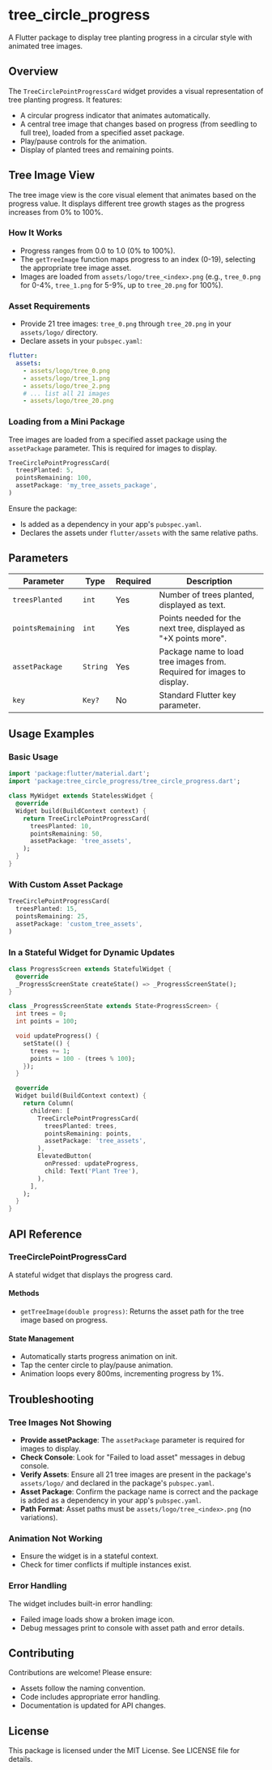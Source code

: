 # tree_circle_progress

A Flutter package to display tree planting progress in a circular style with animated tree images.

## Overview

The `TreeCirclePointProgressCard` widget provides a visual representation of tree planting progress. It features:
- A circular progress indicator that animates automatically.
- A central tree image that changes based on progress (from seedling to full tree), loaded from a specified asset package.
- Play/pause controls for the animation.
- Display of planted trees and remaining points.

## Tree Image View

The tree image view is the core visual element that animates based on the progress value. It displays different tree growth stages as the progress increases from 0% to 100%.

### How It Works
- Progress ranges from 0.0 to 1.0 (0% to 100%).
- The `getTreeImage` function maps progress to an index (0-19), selecting the appropriate tree image asset.
- Images are loaded from `assets/logo/tree_<index>.png` (e.g., `tree_0.png` for 0-4%, `tree_1.png` for 5-9%, up to `tree_20.png` for 100%).

### Asset Requirements
- Provide 21 tree images: `tree_0.png` through `tree_20.png` in your `assets/logo/` directory.
- Declare assets in your `pubspec.yaml`:

```yaml
flutter:
  assets:
    - assets/logo/tree_0.png
    - assets/logo/tree_1.png
    - assets/logo/tree_2.png
    # ... list all 21 images
    - assets/logo/tree_20.png
```

### Loading from a Mini Package
Tree images are loaded from a specified asset package using the `assetPackage` parameter. This is required for images to display.

```dart
TreeCirclePointProgressCard(
  treesPlanted: 5,
  pointsRemaining: 100,
  assetPackage: 'my_tree_assets_package',
)
```

Ensure the package:
- Is added as a dependency in your app's `pubspec.yaml`.
- Declares the assets under `flutter/assets` with the same relative paths.

## Parameters

| Parameter | Type | Required | Description |
|-----------|------|----------|-------------|
| `treesPlanted` | `int` | Yes | Number of trees planted, displayed as text. |
| `pointsRemaining` | `int` | Yes | Points needed for the next tree, displayed as "+X points more". |
| `assetPackage` | `String` | Yes | Package name to load tree images from. Required for images to display. |
| `key` | `Key?` | No | Standard Flutter key parameter. |

## Usage Examples

### Basic Usage

```dart
import 'package:flutter/material.dart';
import 'package:tree_circle_progress/tree_circle_progress.dart';

class MyWidget extends StatelessWidget {
  @override
  Widget build(BuildContext context) {
    return TreeCirclePointProgressCard(
      treesPlanted: 10,
      pointsRemaining: 50,
      assetPackage: 'tree_assets',
    );
  }
}
```

### With Custom Asset Package

```dart
TreeCirclePointProgressCard(
  treesPlanted: 15,
  pointsRemaining: 25,
  assetPackage: 'custom_tree_assets',
)
```

### In a Stateful Widget for Dynamic Updates

```dart
class ProgressScreen extends StatefulWidget {
  @override
  _ProgressScreenState createState() => _ProgressScreenState();
}

class _ProgressScreenState extends State<ProgressScreen> {
  int trees = 0;
  int points = 100;

  void updateProgress() {
    setState(() {
      trees += 1;
      points = 100 - (trees % 100);
    });
  }

  @override
  Widget build(BuildContext context) {
    return Column(
      children: [
        TreeCirclePointProgressCard(
          treesPlanted: trees,
          pointsRemaining: points,
          assetPackage: 'tree_assets',
        ),
        ElevatedButton(
          onPressed: updateProgress,
          child: Text('Plant Tree'),
        ),
      ],
    );
  }
}
```

## API Reference

### TreeCirclePointProgressCard

A stateful widget that displays the progress card.

#### Methods
- `getTreeImage(double progress)`: Returns the asset path for the tree image based on progress.

#### State Management
- Automatically starts progress animation on init.
- Tap the center circle to play/pause animation.
- Animation loops every 800ms, incrementing progress by 1%.

## Troubleshooting

### Tree Images Not Showing
- **Provide assetPackage**: The `assetPackage` parameter is required for images to display.
- **Check Console**: Look for "Failed to load asset" messages in debug console.
- **Verify Assets**: Ensure all 21 tree images are present in the package's `assets/logo/` and declared in the package's `pubspec.yaml`.
- **Asset Package**: Confirm the package name is correct and the package is added as a dependency in your app's `pubspec.yaml`.
- **Path Format**: Asset paths must be `assets/logo/tree_<index>.png` (no variations).

### Animation Not Working
- Ensure the widget is in a stateful context.
- Check for timer conflicts if multiple instances exist.

### Error Handling
The widget includes built-in error handling:
- Failed image loads show a broken image icon.
- Debug messages print to console with asset path and error details.

## Contributing

Contributions are welcome! Please ensure:
- Assets follow the naming convention.
- Code includes appropriate error handling.
- Documentation is updated for API changes.

## License

This package is licensed under the MIT License. See LICENSE file for details.
